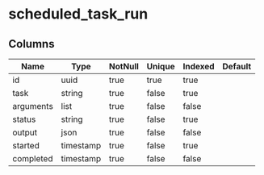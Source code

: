<!-- Generated File -->
# scheduled_task_run

## Columns

| Name                         | Type               | NotNull| Unique | Indexed  | Default
|------------------------------|--------------------|--------|--------|----------|--------------------
| id                           | uuid               | true   | true   | true     |
| task                         | string             | true   | false  | true     |
| arguments                    | list               | true   | false  | false    |
| status                       | string             | true   | false  | true     |
| output                       | json               | true   | false  | false    |
| started                      | timestamp          | true   | false  | true     |
| completed                    | timestamp          | true   | false  | false    |

